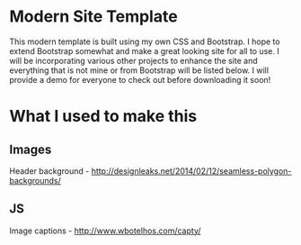 Modern Site Template
====================

This modern template is built using my own CSS and Bootstrap. I hope to extend Bootstrap somewhat and make a great looking site for all to use. I will be incorporating various other projects to enhance the site and everything that is not mine or from Bootstrap will be listed below. I will provide a demo for everyone to check out before downloading it soon!

What I used to make this
========================

Images
------
Header background - http://designleaks.net/2014/02/12/seamless-polygon-backgrounds/

JS
--
Image captions - http://www.wbotelhos.com/capty/
